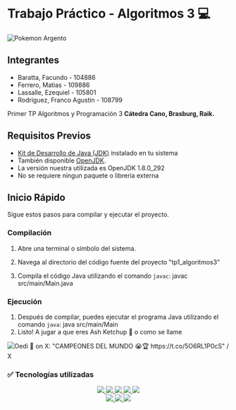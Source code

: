 # Trabajo Práctico - Algoritmos 3 💻
![Pokemon Argento](https://i.kym-cdn.com/photos/images/newsfeed/002/318/953/867.jpg)

  

## Integrantes

- Baratta, Facundo - 104886
- Ferrero, Matias - 109886
- Lassalle, Ezequiel - 105801
- Rodriguez, Franco Agustin - 108799

Primer TP Algoritmos y Programación 3 **Cátedra Cano, Brasburg, Raik.**

## Requisitos Previos

- [Kit de Desarrollo de Java (JDK)](https://www.oracle.com/java/technologies/javase-downloads.html) instalado en tu sistema
- También disponible [OpenJDK](https://jdk.java.net/).
- La versión nuestra utilizada es OpenJDK 1.8.0_292
- No se requiere ningun paquete o librería externa

## Inicio Rápido

Sigue estos pasos para compilar y ejecutar el proyecto.

### Compilación

1. Abre una terminal o símbolo del sistema.
2. Navega al directorio del código fuente del proyecto "tp1_algoritmos3"

3. Compila el código Java utilizando el comando `javac`:
javac src/main/Main.java

### Ejecución

1. Después de compilar, puedes ejecutar el programa Java utilizando el comando `java`:
java src/main/Main
2. Listo! A jugar a que eres Ash Ketchup 🍅 o como se llame

   
![Oedi  on X: "CAMPEONES DEL MUNDO 😭🏆 https://t.co/5O6RL1P0cS" / X](https://encrypted-tbn0.gstatic.com/images?q=tbn:ANd9GcQw85sPJ_7IlXtxt4k2HMVhy7mQ3yul77u2-85P9v7ZlyTd2uFV9to-5hgJzqg_35GxrRM&usqp=CAU)

### ✅ Tecnologías utilizadas
  <p align="center">
    <a href="https://www.java.com/" target="_blank">
      <img src="https://img.shields.io/badge/Java-ED8B00?style=for-the-badge&logo=openjdk&logoColor=white">
    </a>
    <a href="https://www.jetbrains.com/es-es/idea/">
      <img src="https://img.shields.io/badge/IntelliJ_IDEA-000000.svg?style=for-the-badge&logo=intellij-idea&logoColor=white">
    <a href="https://code.visualstudio.com/" target="_blank">
      <img src="https://img.shields.io/badge/Visual%20Studio%20Code-0078d7.svg?style=for-the-badge&logo=visual-studio-code&logoColor=white">
    </a>
    <a href="https://es.wikipedia.org/wiki/GNU/Linux" target="_blank">
      <img src="https://img.shields.io/badge/Linux-FCC624?style=for-the-badge&logo=linux&logoColor=black">
    </a>
    <a href="https://git-scm.com/" target="_blank">
      <img src="https://img.shields.io/badge/git-%23F05033.svg?style=for-the-badge&logo=git&logoColor=white">
    </a>
    <br>
    <a href="https://github.com/" target="_blank">
      <img src="https://img.shields.io/badge/github-%23121011.svg?style=for-the-badge&logo=github&logoColor=white">
    </a>
    <a href="https://discord.com/" target="_blank">
      <img src="https://img.shields.io/badge/Discord-%235865F2.svg?style=for-the-badge&logo=discord&logoColor=white">
    </a>
    <a href="https://es.wikipedia.org/wiki/Microsoft_Windows" target="_blank">
      <img src="https://img.shields.io/badge/Windows-0078D6?style=for-the-badge&logo=windows&logoColor=white)">
    </a>  
   </p>
   
